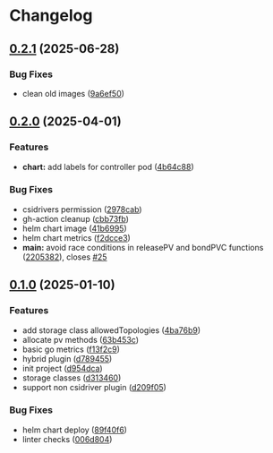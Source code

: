 # Changelog

## [0.2.1](https://github.com/sergelogvinov/hybrid-csi-plugin/compare/v0.2.0...v0.2.1) (2025-06-28)


### Bug Fixes

* clean old images ([9a6ef50](https://github.com/sergelogvinov/hybrid-csi-plugin/commit/9a6ef5059cfb0e44c4d1dfd6bed7e2e3c7f9857e))

## [0.2.0](https://github.com/sergelogvinov/hybrid-csi-plugin/compare/v0.1.0...v0.2.0) (2025-04-01)


### Features

* **chart:** add labels for controller pod ([4b64c88](https://github.com/sergelogvinov/hybrid-csi-plugin/commit/4b64c88408d153c9833b6ef121c6861a9bdcd2ce))


### Bug Fixes

* csidrivers permission ([2978cab](https://github.com/sergelogvinov/hybrid-csi-plugin/commit/2978cab121d46d4c800a49f934cc3e155c68778b))
* gh-action cleanup ([cbb73fb](https://github.com/sergelogvinov/hybrid-csi-plugin/commit/cbb73fb1381b35f6f3052cda196178a9b2e069ce))
* helm chart image ([41b6995](https://github.com/sergelogvinov/hybrid-csi-plugin/commit/41b69954fd31a512bcf138e6ad00193509164edb))
* helm chart metrics ([f2dcce3](https://github.com/sergelogvinov/hybrid-csi-plugin/commit/f2dcce31b3183f184ee0447ce185aec0bb757f6a))
* **main:** avoid race conditions in releasePV and bondPVC functions ([2205382](https://github.com/sergelogvinov/hybrid-csi-plugin/commit/22053820eeb0f0626cf35539d1576d2a4050b1d5)), closes [#25](https://github.com/sergelogvinov/hybrid-csi-plugin/issues/25)

## [0.1.0](https://github.com/sergelogvinov/hybrid-csi-plugin/compare/v0.0.1...v0.1.0) (2025-01-10)


### Features

* add storage class allowedTopologies ([4ba76b9](https://github.com/sergelogvinov/hybrid-csi-plugin/commit/4ba76b986490ea6a07740cf80dac027d35364b61))
* allocate pv methods ([63b453c](https://github.com/sergelogvinov/hybrid-csi-plugin/commit/63b453c22c5ccd380ae272406db33d1adce582c2))
* basic go metrics ([f13f2c9](https://github.com/sergelogvinov/hybrid-csi-plugin/commit/f13f2c9085eaea541e81d98a45dd23a95171eec1))
* hybrid plugin ([d789455](https://github.com/sergelogvinov/hybrid-csi-plugin/commit/d789455be4cf41399e1b7724681816c13f859657))
* init project ([d954dca](https://github.com/sergelogvinov/hybrid-csi-plugin/commit/d954dcaa6a314c64fcac1d770874bddd233ec12b))
* storage classes ([d313460](https://github.com/sergelogvinov/hybrid-csi-plugin/commit/d313460afbc15d15b2dc63c1f48e29c35e2c16dd))
* support non csidriver plugin ([d209f05](https://github.com/sergelogvinov/hybrid-csi-plugin/commit/d209f05c5bf64f1fb210fac92a71eb4d24cff885))


### Bug Fixes

* helm chart deploy ([89f40f6](https://github.com/sergelogvinov/hybrid-csi-plugin/commit/89f40f6d2c7cedd0929b04c9ef945a1817f3881e))
* linter checks ([006d804](https://github.com/sergelogvinov/hybrid-csi-plugin/commit/006d804849981a87ac2bbd0b50e031a9fba9b3f3))
